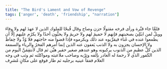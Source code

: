 ```yaml
---
title: "The Bird's Lament and Vow of Revenge"
tags: ['anger', 'death', 'friendship', "narration"]
---
```


 فلمَّا جاء قبَّرة ورأى فرخه مقتولًا حزن وصاح وقال قُبحًا للملوك الذين لا عهدَ لهم ولا وفاءَ وويلٌ لمن ابتُلِيَ بصحبتهم فإنهم لا حميمَ لهم ولا حريمَ ولا يحبُّون أحدًا ولا يكرُم عليهم إلَّا أن يطمعوا عنده في غَناء فيقرِّبوه عند ذلك ويكرموه فإذا قضوا منه حاجتهم فلا وُدَّ ولا حِفاظَ ولا الإحسان يجزون به ولا الذنب يَعفون عنه الذين إنما أمرهم الفخرُ والرياء والسمعة الذين كلُّ عظيمٍ من الذنوب يركبونه وهو عندهم صغير حقير هيِّن
ثم قال لأنتقِمَنَّ اليوم من الكَفور الذي لا رحمةَ له الغادر بإلفه وتِرْبه وصاحب ملاعبته ومواكلته
ثم وثب في وجه الغلام ففقأ عينيه برجليه ثم طار فوقع على مكانٍ مُشرِف
